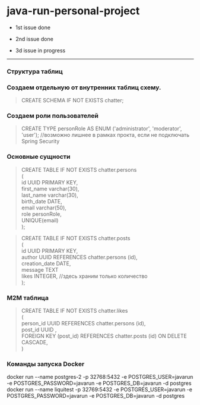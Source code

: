 # java-run-personal-project
+ 1st issue done 

+ 2nd issue done

+ 3d issue in progress

---
### Структура таблиц
### Создаем отдельную от внутренних таблиц схему.

>CREATE SCHEMA IF NOT EXISTS chatter;

### Создаем роли пользователей

>CREATE TYPE personRole AS ENUM ('administrator', 'moderator', 'user');  	//возможно лишнее в рамках прокта, если не подключать Spring Security  

### Основные сущности

>CREATE TABLE IF NOT EXISTS chatter.persons  
(  
 id        	UUID PRIMARY KEY,  
 first_name  varchar(30),  
 last_name 	varchar(30),  
 birth_date 	DATE,			  
 email     	varchar(50),  
 role	    personRole,  
 UNIQUE(email)  
);

>CREATE TABLE IF NOT EXISTS chatter.posts  
(  
 id           UUID PRIMARY KEY,  
 author	     UUID REFERENCES chatter.persons (id),  
 creation_date DATE,  
 message	 TEXT  
 likes	     INTEGER,		//здесь храним только количество  
);  

### M2M таблица
> CREATE TABLE IF NOT EXISTS chatter.likes  
(  
 person_id UUID REFERENCES chatter.persons (id),  
 post_id UUID  ,  
 FOREIGN KEY (post_id) REFERENCES chatter.posts (id) ON DELETE CASCADE,  
)

### Команды запуска Docker
docker run --name postgres-2 -p 32768:5432 -e POSTGRES_USER=javarun -e POSTGRES_PASSWORD=javarun -e POSTGRES_DB=javarun -d postgres
docker run --name liquitest -p 32769:5432 -e POSTGRES_USER=javarun -e POSTGRES_PASSWORD=javarun -e POSTGRES_DB=javarun -d postgres
